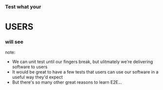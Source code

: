 ### Test what your
# USERS 
### will see

note:
- We can unit test until our fingers break, but ulitmately we're delivering software to users
- It would be great to have a few tests that users can use our software in a useful way they'd expect
- But there's so many other great reasons to learn E2E...